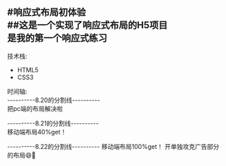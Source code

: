 #响应式布局初体验     
##这是一个实现了响应式布局的H5项目      
是我的第一个响应式练习
--------
技术栈:    
- HTML5
- CSS3

时间轴:    
----------8.20的分割线----------        
把pc端的布局解决啦

----------8.21的分割线----------    
移动端布局40%get！

----------8.22的分割线----------
移动端布局100%get！
开单独攻克广告部分的布局😄💪
